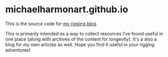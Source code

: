# michaelharmonart.github.io

This is the source code for [my rigging blog](https://michaelharmonart.github.io). 

This is primarily intended as a way to collect resources I've found useful in one place (along with archives of the content for longevity). It's a also a blog for my own articles as well. Hope you find it useful in your rigging adventures!